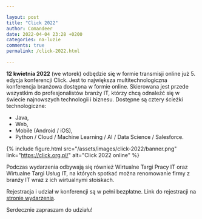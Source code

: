 ```yaml
---

layout: post
title: "Click 2022"
author: Comandeer
date: 2022-04-04 23:28 +0200
categories: na-luzie
comments: true
permalink: /click-2022.html

---
```

**12 kwietnia 2022** (we wtorek) odbędzie się w formie transmisji online już 5. edycja konferencji Click. Jest to największa multitechnologiczna konferencja branżowa dostępna w formie online. Skierowana jest przede wszystkim do profesjonalistów branży IT, którzy chcą odnaleźć się w świecie najnowszych technologii i biznesu. Dostępne są cztery ścieżki technologiczne:

* Java,
* Web,
* Mobile (Android / iOS),
* Python / Cloud / Machine Learning / AI / Data Science / Salesforce.

{% include figure.html src="/assets/images/click-2022/banner.png" link="https://click.org.pl/" alt="Click 2022 online" %}

Podczas wydarzenia odbywają się również Wirtualne Targi Pracy IT oraz Wirtualne Targi Usług IT, na których spotkać można renomowanie firmy z branży IT wraz z ich wirtualnymi stoiskach.

Rejestracja i udział w konferencji są w pełni bezpłatne. Link do rejestracji na [stronie wydarzenia](https://www.click.org.pl).

Serdecznie zapraszam do udziału!
